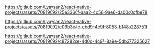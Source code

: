 


https://github.com/Lyaysan2/react-native-projects/assets/70819092/25e3366f-aaa2-4c56-9ae6-da00c0cfbe78



https://github.com/Lyaysan2/react-native-projects/assets/70819092/e09b3e4e-ebd9-4e91-8053-b148b228751f


https://github.com/Lyaysan2/react-native-projects/assets/70819092/c87282ce-4d0d-4c97-8a9e-5db377325627

